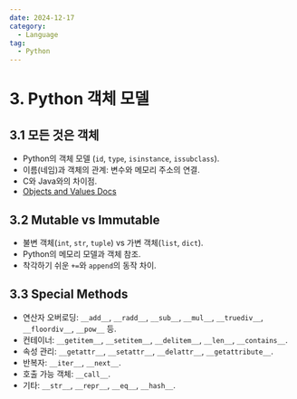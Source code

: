 ```yaml
---
date: 2024-12-17
category:
  - Language
tag:
  - Python
---
```

# 3. Python 객체 모델

## 3.1 모든 것은 객체
- Python의 객체 모델 (`id`, `type`, `isinstance`, `issubclass`).
- 이름(네임)과 객체의 관계: 변수와 메모리 주소의 연결.
- C와 Java와의 차이점.
- [Objects and Values Docs](https://docs.python.org/3/reference/datamodel.html#objects-values-and-types)

## 3.2 Mutable vs Immutable
- 불변 객체(`int`, `str`, `tuple`) vs 가변 객체(`list`, `dict`).
- Python의 메모리 모델과 객체 참조.
- 착각하기 쉬운 `+=`와 `append`의 동작 차이.

## 3.3 Special Methods
- 연산자 오버로딩: `__add__`, `__radd__`, `__sub__`, `__mul__`, `__truediv__`, `__floordiv__`, `__pow__` 등.
- 컨테이너: `__getitem__`, `__setitem__`, `__delitem__`, `__len__`, `__contains__`.
- 속성 관리: `__getattr__`, `__setattr__`, `__delattr__`, `__getattribute__`.
- 반복자: `__iter__`, `__next__`.
- 호출 가능 객체: `__call__`.
- 기타: `__str__`, `__repr__`, `__eq__`, `__hash__`.
